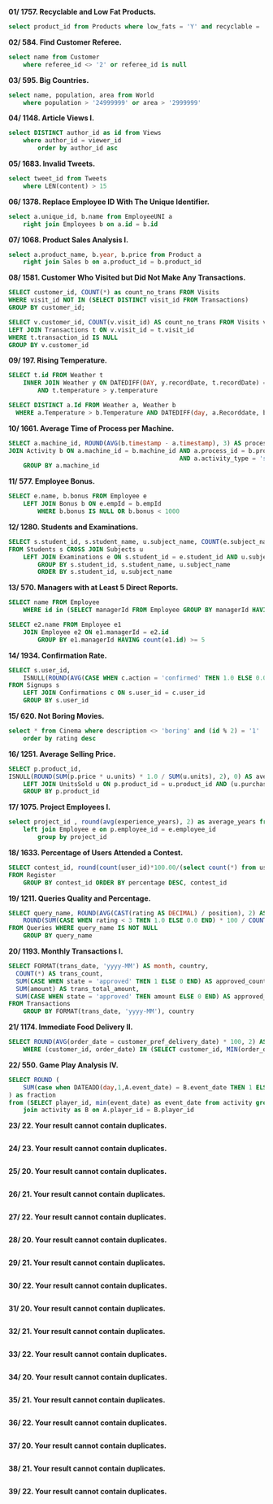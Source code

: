 
**01/ 1757. Recyclable and Low Fat Products.**

```sql
select product_id from Products where low_fats = 'Y' and recyclable = 'Y'
```

**02/ 584. Find Customer Referee.**

```sql
select name from Customer 
    where referee_id <> '2' or referee_id is null
```

**03/ 595. Big Countries.**

```sql
select name, population, area from World
    where population > '24999999' or area > '2999999'
```

**04/ 1148. Article Views I.**

```sql
select DISTINCT author_id as id from Views 
    where author_id = viewer_id
        order by author_id asc
```

**05/ 1683. Invalid Tweets.**

```sql
select tweet_id from Tweets
    where LEN(content) > 15
```

**06/ 1378. Replace Employee ID With The Unique Identifier.**

```sql
select a.unique_id, b.name from EmployeeUNI a 
    right join Employees b on a.id = b.id
```

**07/ 1068. Product Sales Analysis I.**

```sql
select a.product_name, b.year, b.price from Product a
    right join Sales b on a.product_id = b.product_id
```

**08/ 1581. Customer Who Visited but Did Not Make Any Transactions.**

```sql
SELECT customer_id, COUNT(*) as count_no_trans FROM Visits
WHERE visit_id NOT IN (SELECT DISTINCT visit_id FROM Transactions)
GROUP BY customer_id;
```

```sql
SELECT v.customer_id, COUNT(v.visit_id) AS count_no_trans FROM Visits v
LEFT JOIN Transactions t ON v.visit_id = t.visit_id
WHERE t.transaction_id IS NULL
GROUP BY v.customer_id
```

**09/ 197. Rising Temperature.**

```sql
SELECT t.id FROM Weather t
    INNER JOIN Weather y ON DATEDIFF(DAY, y.recordDate, t.recordDate) = 1 
        AND t.temperature > y.temperature
```

```sql
SELECT DISTINCT a.Id FROM Weather a, Weather b
  WHERE a.Temperature > b.Temperature AND DATEDIFF(day, a.Recorddate, b.Recorddate) = 1
```

**10/ 1661. Average Time of Process per Machine.**

```sql
SELECT a.machine_id, ROUND(AVG(b.timestamp - a.timestamp), 3) AS processing_time FROM Activity a
JOIN Activity b ON a.machine_id = b.machine_id AND a.process_id = b.process_id
                                               AND a.activity_type = 'start' AND b.activity_type = 'end' 
    GROUP BY a.machine_id
```

**11/ 577. Employee Bonus.**

```sql
SELECT e.name, b.bonus FROM Employee e 
    LEFT JOIN Bonus b ON e.empId = b.empId
        WHERE b.bonus IS NULL OR b.bonus < 1000
```

**12/ 1280. Students and Examinations.**

```sql
SELECT s.student_id, s.student_name, u.subject_name, COUNT(e.subject_name) AS attended_exams
FROM Students s CROSS JOIN Subjects u  
    LEFT JOIN Examinations e ON s.student_id = e.student_id AND u.subject_name = e.subject_name 
        GROUP BY s.student_id, s.student_name, u.subject_name
        ORDER BY s.student_id, u.subject_name
```

**13/ 570. Managers with at Least 5 Direct Reports.**

```sql
SELECT name FROM Employee
    WHERE id in (SELECT managerId FROM Employee GROUP BY managerId HAVING COUNT(managerId) >= 5)
```

```sql
SELECT e2.name FROM Employee e1 
    JOIN Employee e2 ON e1.managerId = e2.id 
        GROUP BY e1.managerId HAVING count(e1.id) >= 5
```

**14/ 1934. Confirmation Rate.**

```sql
SELECT s.user_id,
    ISNULL(ROUND(AVG(CASE WHEN c.action = 'confirmed' THEN 1.0 ELSE 0.0 END), 2), 0) AS confirmation_rate
FROM Signups s
    LEFT JOIN Confirmations c ON s.user_id = c.user_id
    GROUP BY s.user_id
```

**15/ 620. Not Boring Movies.**

```sql
select * from Cinema where description <> 'boring' and (id % 2) = '1' 
    order by rating desc
```

**16/ 1251. Average Selling Price.**

```sql
SELECT p.product_id,
ISNULL(ROUND(SUM(p.price * u.units) * 1.0 / SUM(u.units), 2), 0) AS average_price FROM Prices p
    LEFT JOIN UnitsSold u ON p.product_id = u.product_id AND (u.purchase_date BETWEEN p.start_date AND p.end_date)
    GROUP BY p.product_id
```

**17/ 1075. Project Employees I.**

```sql
select project_id , round(avg(experience_years), 2) as average_years from Project p
    left join Employee e on p.employee_id = e.employee_id
        group by project_id
```

**18/ 1633. Percentage of Users Attended a Contest.**

```sql
SELECT contest_id, round(count(user_id)*100.00/(select count(*) from users),2) AS percentage 
FROM Register
    GROUP BY contest_id ORDER BY percentage DESC, contest_id
```

**19/ 1211. Queries Quality and Percentage.**

```sql
SELECT query_name, ROUND(AVG(CAST(rating AS DECIMAL) / position), 2) AS quality,
    ROUND(SUM(CASE WHEN rating < 3 THEN 1.0 ELSE 0.0 END) * 100 / COUNT(*), 2) AS poor_query_percentage
FROM Queries WHERE query_name IS NOT NULL
    GROUP BY query_name
```

**20/ 1193. Monthly Transactions I.**

```sql
SELECT FORMAT(trans_date, 'yyyy-MM') AS month, country,
  COUNT(*) AS trans_count,
  SUM(CASE WHEN state = 'approved' THEN 1 ELSE 0 END) AS approved_count,
  SUM(amount) AS trans_total_amount,
  SUM(CASE WHEN state = 'approved' THEN amount ELSE 0 END) AS approved_total_amount
FROM Transactions
    GROUP BY FORMAT(trans_date, 'yyyy-MM'), country
```

**21/ 1174. Immediate Food Delivery II.**

```sql
SELECT ROUND(AVG(order_date = customer_pref_delivery_date) * 100, 2) AS immediate_percentage FROM Delivery
    WHERE (customer_id, order_date) IN (SELECT customer_id, MIN(order_date) FROM Delivery GROUP BY 1)
```

**22/ 550. Game Play Analysis IV.**

```sql
SELECT ROUND (
    SUM(case when DATEADD(day,1,A.event_date) = B.event_date THEN 1 ELSE 0 END) * 1.00 / COUNT(DISTINCT A.player_id), 2
) as fraction
from (SELECT player_id, min(event_date) as event_date from activity group by player_id) as A 
    join activity as B on A.player_id = B.player_id
```

**23/ 22. Your result cannot contain duplicates.**

```sql

```

**24/ 23. Your result cannot contain duplicates.**

```sql

```

**25/ 20. Your result cannot contain duplicates.**

```sql

```

**26/ 21. Your result cannot contain duplicates.**

```sql

```

**27/ 22. Your result cannot contain duplicates.**

```sql

```

**28/ 20. Your result cannot contain duplicates.**

```sql

```

**29/ 21. Your result cannot contain duplicates.**

```sql

```

**30/ 22. Your result cannot contain duplicates.**

```sql

```

**31/ 20. Your result cannot contain duplicates.**

```sql

```

**32/ 21. Your result cannot contain duplicates.**

```sql

```

**33/ 22. Your result cannot contain duplicates.**

```sql

```

**34/ 20. Your result cannot contain duplicates.**

```sql

```

**35/ 21. Your result cannot contain duplicates.**

```sql

```

**36/ 22. Your result cannot contain duplicates.**

```sql

```

**37/ 20. Your result cannot contain duplicates.**

```sql

```

**38/ 21. Your result cannot contain duplicates.**

```sql

```

**39/ 22. Your result cannot contain duplicates.**

```sql

```
